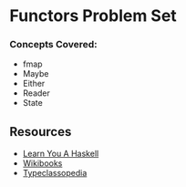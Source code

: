 # Functors Problem Set

### Concepts Covered:
- fmap
- Maybe
- Either
- Reader
- State

## Resources
- [Learn You A Haskell](http://learnyouahaskell.com/functors-applicative-functors-and-monoids)
- [Wikibooks](https://en.wikibooks.org/wiki/Haskell/The_Functor_class)
- [Typeclassopedia](https://wiki.haskell.org/Typeclassopedia#Functor)
